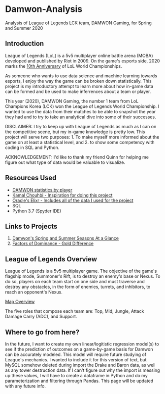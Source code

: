 # Damwon-Analysis
Analysis of League of Legends LCK team, DAMWON Gaming, for Spring and Summer 2020 

## Introduction
League of Legends (LoL) is a 5v5 multiplayer online battle arena (MOBA) developed and published by Riot in 2009. On the game's esports side, 2020 marks the [10th Anniversary](https://www.espn.com/esports/story/_/id/29954672/ten-years-worlds-league-legends-world-championship-oral-history) of LoL World Championships.

As someone who wants to use data science and machine learning towards esports, I enjoy the way the game can be broken down statistically. This project is my introductory attempt to learn more about how in-game data can be formed and be used to make inferrences about a team or player. 

This year (2020), DAMWON Gaming, the number 1 team from LoL Champions Korea (LCK) won the League of Legends World Championship. I wanted to use the data from their matches to be able to snapshot the year they had and to try to take an analytical dive into some of their successes.   

DISCLAIMER: I try to keep up with League of Legends as much as I can on the competitive scene, but my in-game knowledge is pretty low. This project will serve two purposes: 1. To make myself more informed about the game on at least a statistical level, and 2. to show some competency with coding in SQL and Python. 

ACKNOWLEDGEMENT: I'd like to thank my friend Quinn for helping me figure out what type of data would be valuable to visualize. 

## Resources Used 
- [DAMWON statistics by player](https://lol.gamepedia.com/DAMWON_Gaming/Statistics/2020)    
- [Kamal Chouhbi - Inspiration for doing this project](https://towardsdatascience.com/what-is-like-to-be-a-data-scientist-with-a-passion-for-gaming-43c067ad6415)  
- [Oracle's Elixr - Includes all of the data I used for the project](https://oracleselixir.com/tools/downloads)  
- SQL  
- Python 3.7 (Spyder IDE)  

## Links to Projects
1. [Damwon's Spring and Summer Seasons At a Glance](https://github.com/inm2/Damwon-Analysis/blob/main/1%20-%20Damwon%20Season%20At%20A%20Glance.ipynb)  
2. [Factors of Dominance - Gold Difference](https://github.com/inm2/Damwon-Analysis/blob/main/2%20-%20Factors%20of%20Dominance.ipynb)  

## League of Legends Overview
League of Legends is a 5v5 multiplayer game. The objective of the game's flagship mode, Summoner's Rift, is to destroy an enemy's base or Nexus. To do so, players on each team start on one side and must traverse and destroy any obstacles, in the form of enemies, turrets, and inhibitors, to reach an opponent's Nexus. 

[Map Overview](https://www.google.com/search?q=league+of+legends+map+overview+top+bottom+middle&tbm=isch&ved=2ahUKEwiKu8KS6abtAhXUEFMKHYFHCPgQ2-cCegQIABAA&oq=league+of+legends+map+overview+top+bottom+middle&gs_lcp=CgNpbWcQAzoECAAQHlCQSlixaWCQamgAcAB4AIABbIgB-AuSAQQxNi4ymAEAoAEBqgELZ3dzLXdpei1pbWfAAQE&sclient=img&ei=xxbDX8q7CtShzAKBj6HADw&bih=692&biw=1376&client=firefox-b-1-d#imgrc=GaycUvqvzNGygM)

The five roles that compose each team are: Top, Mid, Jungle, Attack Damage Carry (ADC), and Support. 

## Where to go from here?
In the future, I want to create my own linear/logitistic regression model(s) to see if the prediction of outcomes on a game-by-game basis for Damwon can be accurately modeled. This model will require future studying of League's mechanics. I wanted to include it for this version of text, but MySQL somehow deleted during import the Drake and Baron data, as well as any tower destruction data. If I can't figure out why the import is messing up these values, I will have to create a dataframe in Python and do my parameterization and filtering through Pandas. This page will be updated with any future info.  

